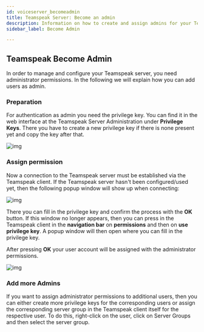```yaml
---
id: voiceserver_becomeadmin
title: Teamspeak Server: Become an admin
description: Information on how to create and assign admins for your Teamspeak server from ZAP-Hosting - ZAP-Hosting.com documentation
sidebar_label: Become Admin

---
```




## Teamspeak Become Admin

In order to manage and configure your Teamspeak server, you need administrator permissions. In the following we will explain how you can add users as admin. 



### Preparation

For authentication as admin you need the privilege key. You can find it in the web interface at the Teamspeak Server Administration under **Privilege Keys**. There you have to create a new privilege key if there is none present yet and copy the key after that.

![img](https://screensaver01.zap-hosting.com/index.php/s/p3tdxPZZm4K2gmH/preview)



### Assign permission

Now a connection to the Teamspeak server must be established via the Teamspeak client. If the Teamspeak server hasn't been configured/used yet, then the following popup window will show up when connecting:

![img](https://screensaver01.zap-hosting.com/index.php/s/g9yJ9jAwsmGgxnS/preview)



There you can fill in the privilege key and confirm the process with the **OK** button. If this window no longer appears, then you can press in the Teamspeak client in the **navigation bar** on **permissions** and then on **use privilege key**. A popup window will then open where you can fill in the privilege key. 


After pressing **OK** your user account will be assigned with the administrator permissions. 


![img](https://screensaver01.zap-hosting.com/index.php/s/QSdxb2MgfYw9ykQ/preview)


### Add more Admins

If you want to assign administrator permissions to additional users, then you can either create more privilege keys for the corresponding users or assign the corresponding server group in the Teamspeak client itself for the respective user. To do this, right-click on the user, click on Server Groups and then select the server group. 

